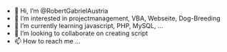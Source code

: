 - 👋 Hi, I’m @RobertGabrielAustria
- 👀 I’m interested in projectmanagement, VBA, Webseite, Dog-Breeding
- 🌱 I’m currently learning javascript, PHP, MySQL, ...
- 💞️ I’m looking to collaborate on creating script
- 📫 How to reach me ...

<!---
RobertGabrielAustria/RobertGabrielAustria is a ✨ special ✨ repository because its `README.md` (this file) appears on your GitHub profile.
You can click the Preview link to take a look at your changes.
--->
